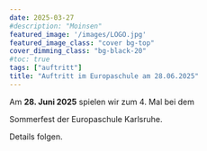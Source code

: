 ```yaml
---
date: 2025-03-27
#description: "Moinsen"
featured_image: '/images/LOGO.jpg'
featured_image_class: "cover bg-top"
cover_dimming_class: "bg-black-20"
#toc: true
tags: ["auftritt"]
title: "Auftritt im Europaschule am 28.06.2025"
---
```


Am **28. Juni 2025** spielen wir zum 4. Mal bei dem 

Sommerfest der Europaschule Karlsruhe.

Details folgen.
